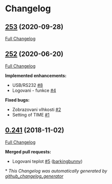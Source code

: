 # Changelog

## [253](https://github.com/barkingbunny/termostat_git/tree/253) (2020-09-28)

[Full Changelog](https://github.com/barkingbunny/termostat_git/compare/252...253)

## [252](https://github.com/barkingbunny/termostat_git/tree/252) (2020-06-20)

[Full Changelog](https://github.com/barkingbunny/termostat_git/compare/0.241...252)

**Implemented enhancements:**

- USB/RS232 [\#8](https://github.com/barkingbunny/termostat_git/issues/8)
- Logovani - funkce [\#4](https://github.com/barkingbunny/termostat_git/issues/4)

**Fixed bugs:**

- Zobrazovani vlhkosti [\#2](https://github.com/barkingbunny/termostat_git/issues/2)
- Setting of TIME [\#1](https://github.com/barkingbunny/termostat_git/issues/1)

## [0.241](https://github.com/barkingbunny/termostat_git/tree/0.241) (2018-11-02)

[Full Changelog](https://github.com/barkingbunny/termostat_git/compare/5f000b71aa625e82305017348ec55e692c72d19f...0.241)

**Merged pull requests:**

- Logovani teplot [\#5](https://github.com/barkingbunny/termostat_git/pull/5) ([barkingbunny](https://github.com/barkingbunny))



\* *This Changelog was automatically generated by [github_changelog_generator](https://github.com/github-changelog-generator/github-changelog-generator)*
